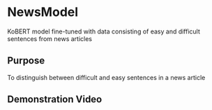 # NewsModel
KoBERT model fine-tuned with data consisting of easy and difficult sentences from news articles
## Purpose
To distinguish between difficult and easy sentences in a news article
## Demonstration Video

